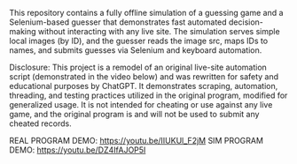 This repository contains a fully offline simulation of a guessing game and a Selenium-based guesser that demonstrates fast automated decision-making without interacting with any live site. 
The simulation serves simple local images (by ID), and the guesser reads the image src, maps IDs to names, and submits guesses via Selenium and keyboard automation.

Disclosure: This project is a remodel of an original live-site automation script (demonstrated in the video below) and was rewritten for safety and educational purposes by ChatGPT. It demonstrates scraping, automation, 
threading, and testing practices utilized in the original program, modified for generalized usage. It is not intended for cheating or use against any live game, and the original program is and will not be used to submit any cheated records.

REAL PROGRAM DEMO: https://youtu.be/IIUKUl_F2jM
SIM PROGRAM DEMO: https://youtu.be/DZ4IfAJOP5I
